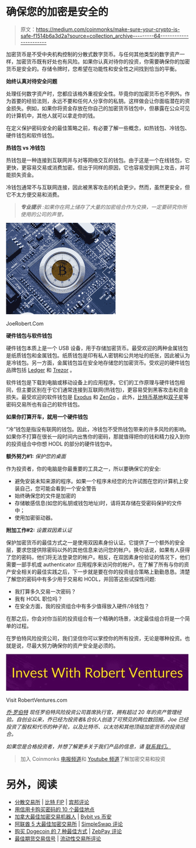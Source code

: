# 确保您的加密是安全的

> 原文：<https://medium.com/coinmonks/make-sure-your-crypto-is-safe-f1514b6a3d2a?source=collection_archive---------64----------------------->

加密货币是不受中央机构控制的分散式数字货币。与任何其他类型的数字资产一样，加密货币既有好处也有风险。如果你认真对待你的投资，你需要确保你的加密货币是安全的。存储令牌时，您希望在功能性和安全性之间找到恰当的平衡。

**始终认真对待安全问题**

处理任何数字资产时，您都应该格外重视安全性。毕竟你的加密货币也不例外。作为首要的经验法则，永远不要和任何人分享你的私钥。这样做会让你面临潜在的资金损失。例如，如果你将资金存放在你自己的加密货币钱包中，但暴露在公众可见的计算机中，其他人就可以拿走你的钱。

在定义保护密码安全的最佳策略之前，有必要了解一些概念，如热钱包、冷钱包、硬件钱包和软件钱包。

**热钱包 vs 冷钱包**

热钱包是一种连接到互联网并与对等网络交互的钱包。由于这是一个在线钱包，它更快，更容易交易或消费加密。但出于同样的原因，它也容易受到网上攻击，并可能损失资金。

冷钱包通常不与互联网连接，因此被黑客攻击的机会更少。然而，虽然更安全，但它不太方便交易和消费。

> ***专业提示*** *:如果你在网上储存了大量的加密组合作为交换，一定要研究你所使用的公司的声誉。*

![](img/fc5174d8df84a26cca59aef685fdb4e1.png)

JoeRobert.Com

**硬件钱包与软件钱包**

硬件钱包本质上是一个 USB 设备，用于存储加密货币。最受欢迎的两种金属钱包是纸质钱包和金属钱包。纸质钱包是印有私人密钥和公共地址的纸张，因此被认为是冷钱包。另一方面，金属钱包旨在安全地存储您的加密货币。受欢迎的硬件钱包品牌包括 [Ledger](https://www.ledger.com/) 和 [Trezor](https://trezor.io/) 。

软件钱包是下载到电脑或移动设备上的应用程序。它们的工作原理与硬件钱包相同，但主要区别在于它们通常连接到互联网(热钱包)，更容易受到黑客攻击和资金损失。最受欢迎的软件钱包是 [Exodus](https://www.exodus.com/) 和 [ZenGo](https://zengo.com/) 。此外，[比特币基地](https://www.coinbase.com/)和[双子星](https://www.gemini.com/)等密码交易所也有自己的软件钱包。

**如果你打算开车，就用一个硬件钱包**

“冷”钱包是指没有联网的钱包。因此，冷钱包不受热钱包带来的许多风险的影响。如果你不打算在很长一段时间内出售你的密码，那就值得把你的钱和精力投入到你的投资组合中你想 HODL 的部分的硬件钱包中。

**额外努力#1:** *保护您的桌面*

作为投资者，你的电脑是你最重要的工具之一，所以要确保它的安全:

*   避免安装未知来源的程序。如果一个程序未经您的允许试图在您的计算机上安装自己，您可能会看到一个安全警告
*   始终确保您的文件是加密的
*   存储敏感信息(如您的私钥或钱包地址)时，请将其存储在受密码保护的文件中；
*   使用加密驱动器。

**附加工作#2:** *设置双因素认证*

保护加密货币的最佳方式之一是使用双因素身份认证。它提供了一个额外的安全层，要求您提供除密码以外的其他信息来访问您的帐户。换句话说，如果有人获得了您的密码，他们将无法登录您的帐户。相反，在双因素身份验证的情况下，他们需要一部手机或 authenticator 应用程序来访问你的帐户。在了解了所有与你的资产安全相关的最佳实践之后，下一步就是要在你的投资组合策略上勤勤恳恳。清楚了解您的密码中有多少用于交易和 HODL，并回答这些试探性问题:

*   我打算多久交易一次密码？
*   我有 HODL 职位吗？
*   在安全方面，我的投资组合中有多少值得放入硬件/冷钱包？

在那之后，你会对你当前的投资组合有一个精确的场景，决定最佳组合将是一个简单的过程。

在罗伯特风险投资公司，我们坚信你可以掌控你的所有投资，无论是哪种投资。也就是说，尽最大努力确保你的资产安全是必须的。

![](img/59e61f0d5cb335e29b8197ef7775b1f1.png)

Visit RobertVentures.com

[*乔·罗伯特*](https://joerobert.com/) *现任罗伯特风险投资公司首席执行官，拥有超过 20 年的资产管理经验。自创业以来，乔已经为投资者&合伙人创造了可预见的两位数回报。Joe 已经投资了股权和代币的种子轮，以及比特币、以太坊和其他顶级加密货币的投资组合。*

*如果您是合格投资者，并想了解更多关于我们产品的信息，请* [*联系我们。*](https://robertventures.com/)

> 加入 Coinmonks [电报频道](https://t.me/coincodecap)和 [Youtube 频道](https://www.youtube.com/c/coinmonks/videos)了解加密交易和投资

# 另外，阅读

*   [分散交易所](https://coincodecap.com/what-are-decentralized-exchanges) | [比特 FIP](https://coincodecap.com/bitbns-fip) | [宾邦评论](https://coincodecap.com/bingbon-review)
*   [用信用卡购买密码的 10 个最佳地点](https://coincodecap.com/buy-crypto-with-credit-card)
*   [加拿大最佳加密交易机器人](https://coincodecap.com/5-best-crypto-trading-bots-in-canada) | [Bybit vs 币安](https://coincodecap.com/bybit-binance-moonxbt)
*   [阿联酋 5 大最佳加密交易所](https://coincodecap.com/best-crypto-exchanges-in-uae) | [SimpleSwap 评论](https://coincodecap.com/simpleswap-review)
*   [购买 Dogecoin 的 7 种最佳方式](https://coincodecap.com/ways-to-buy-dogecoin) | [ZebPay 评论](https://coincodecap.com/zebpay-review)
*   [最佳期货交易信号](https://coincodecap.com/futures-trading-signals) | [流动性交易所评论](https://coincodecap.com/liquid-exchange-review)